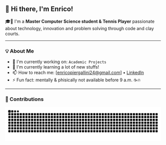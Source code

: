 ## 👋 Hi there, I'm Enrico!

🎓🎾 I'm a **Master Computer Science student & Tennis Player** passionate about technology, innovation and problem solving through code and clay courts.

---

### 💡 About Me

- 🚀 I'm currently working on: `Academic Projects`
- 🌱 I'm currently learning a lot of new stuffs!
- 📫 How to reach me: [enricopiergallini24@gmail.com] • [LinkedIn](https://www.linkedin.com/in/enrico-piergallini-b90828292/)
- ⚡ Fun fact: mentally & phisically not available before 9 a.m. ☕🔥

---

### 🐍 Contributions

<picture>
  <source media="(prefers-color-scheme: dark)" srcset="https://github.com/enricopierga/enricopierga/blob/output/github-contribution-grid-snake-dark.svg" />
  <source media="(prefers-color-scheme: light)" srcset="https://github.com/enricopierga/enricopierga/blob/output/github-contribution-grid-snake.svg" />
  <img alt="github contribution snake" src="https://github.com/enricopierga/enricopierga/blob/output/github-contribution-grid-snake.svg" />
</picture>
